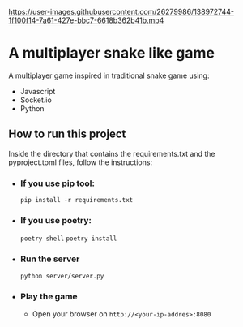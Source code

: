 

https://user-images.githubusercontent.com/26279986/138972744-1f100f14-7a61-427e-bbc7-6618b362b41b.mp4


# A multiplayer snake like game
A multiplayer game inspired in traditional snake game using:
- Javascript
- Socket.io
- Python


## How to run this project
Inside the directory that contains the requirements.txt and the pyproject.toml files, follow the instructions:

- ### If you use pip tool:
  ```pip install -r requirements.txt```

- ### If you use poetry:
  ```poetry shell```
  ```poetry install```

- ### Run the server
  ```python server/server.py```

- ### Play the game
  - Open your browser on ```http://<your-ip-addres>:8080```




